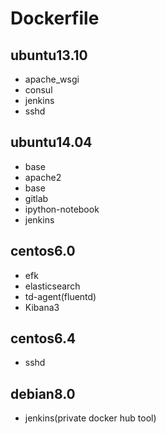 # Dockerfile 
## ubuntu13.10
 * apache_wsgi
 * consul
 * jenkins
 * sshd

## ubuntu14.04
 * base
 * apache2
 * base
 * gitlab
 * ipython-notebook
 * jenkins
 
## centos6.0
 * efk
  * elasticsearch
  * td-agent(fluentd)
  * Kibana3

## centos6.4
 * sshd

## debian8.0
 * jenkins(private docker hub tool)
